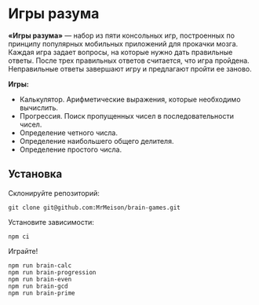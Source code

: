 # Игры разума
__«Игры разума»__ — набор из пяти консольных игр, построенных по принципу популярных мобильных приложений для прокачки мозга. Каждая игра задает вопросы, на которые нужно дать правильные ответы. После трех правильных ответов считается, что игра пройдена. Неправильные ответы завершают игру и предлагают пройти ее заново.

__Игры:__

- Калькулятор. Арифметические выражения, которые необходимо вычислить.
- Прогрессия. Поиск пропущенных чисел в последовательности чисел.
- Определение четного числа.
- Определение наибольшего общего делителя.
- Определение простого числа.

## Установка
Склонируйте репозиторий:
```
git clone git@github.com:MrMeison/brain-games.git
```

Установите зависимости:
```
npm ci
```

Играйте!
```
npm run brain-calc
npm run brain-progression
npm run brain-even
npm run brain-gcd
npm run brain-prime
```